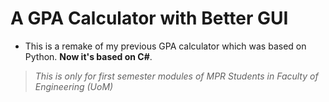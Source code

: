 # A GPA Calculator with Better GUI

* This is a remake of my previous GPA calculator which was based on Python. **Now it's based on C#**.

> _This is only for first semester modules of MPR Students in Faculty of Engineering (UoM)_
